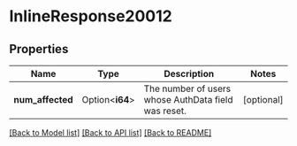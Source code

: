 # InlineResponse20012

## Properties

Name | Type | Description | Notes
------------ | ------------- | ------------- | -------------
**num_affected** | Option<**i64**> | The number of users whose AuthData field was reset. | [optional]

[[Back to Model list]](../README.md#documentation-for-models) [[Back to API list]](../README.md#documentation-for-api-endpoints) [[Back to README]](../README.md)


